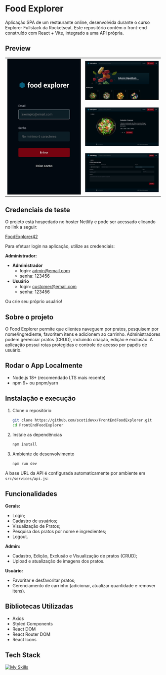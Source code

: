 # Food Explorer

Aplicação SPA de um restaurante online, desenvolvida durante o curso Explorer Fullstack da Rocketseat. Este repositório contém o front-end construído com React + Vite, integrado a uma API própria.

## Preview

<p align="center">
  <table>
    <tr>
      <td rowspan="3">
        <img src="/public/screenshot1.jpg" alt="Menu" width="400" />
      </td>
      <td>
        <img src="/public/screenshot2.png" alt="Home" width="400" />
      </td>
    </tr>
    <tr>
      <td>
        <img src="/public/screenshot3.png" alt="Cart" width="400" />
      </td>
    </tr>
    <tr>
      <td>
        <img src="/public/screenshot4.png" alt="Admin" width="400" />
      </td>
    </tr>
  </table>
</p>

## Credenciais de teste

O projeto está hospedado no hoster Netlify e pode ser acessado clicando no link a seguir:

[FoodExplorer42](https://foodexplorer42.netlify.app/)

Para efetuar login na aplicação, utilize as credenciais:

**Administrador:**

- **Administrador**
  - login: admin@email.com
  - senha: 123456
- **Usuário**
  - login: customer@email.com
  - senha: 123456

Ou crie seu próprio usuário!

## Sobre o projeto

O Food Explorer permite que clientes naveguem por pratos, pesquisem por nome/ingrediente, favoritem itens e adicionem ao carrinho. Administradores podem gerenciar pratos (CRUD), incluindo criação, edição e exclusão. A aplicação possui rotas protegidas e controle de acesso por papéis de usuário.

## Rodar o App Localmente

- Node.js 18+ (recomendado LTS mais recente)
- npm 9+ ou pnpm/yarn

## Instalação e execução

1. Clone o repositório
   ```bash
   git clone https://github.com/scotidevx/FrontEndFoodExplorer.git
   cd FrontEndFoodExplorer
   ```
2. Instale as dependências
   ```bash
   npm install
   ```
3. Ambiente de desenvolvimento
   ```bash
   npm run dev
   ```

A base URL da API é configurada automaticamente por ambiente em `src/services/api.js`:

## Funcionalidades

**Gerais:**

- Login;
- Cadastro de usuários;
- Visualização de Pratos;
- Pesquisa dos pratos por nome e ingredientes;
- Logout.

**Admin:**

- Cadastro, Edição, Exclusão e Visualização de pratos (CRUD);
- Upload e atualização de imagens dos pratos.

**Usuário:**

- Favoritar e desfavoritar pratos;
- Gerenciamento de carrinho (adicionar, atualizar quantidade e remover itens).

## Bibliotecas Utilizadas

- Axios
- Styled Components
- React DOM
- React Router DOM
- React Icons

## Tech Stack

[![My Skills](https://skillicons.dev/icons?i=js,html,css,react,vite,styledcomponents)](https://skillicons.dev)
